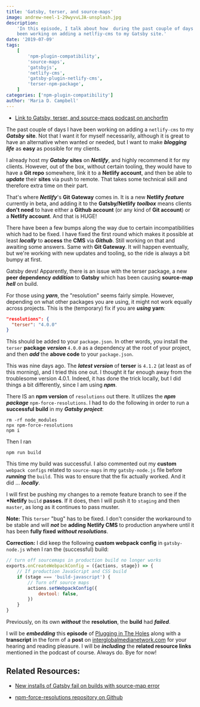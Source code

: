 ```yaml
---
title: 'Gatsby, terser, and source-maps'
image: andrew-neel-1-29wyvvLJA-unsplash.jpg
description:
    'In this episode, I talk about how  during the past couple of days I have
    been working on adding a netlfiy-cms to my Gatsby site.'
date: '2019-07-09'
tags:
    [
        'npm-plugin-compatibility',
        'source-maps',
        'gatsbyjs',
        'netlify-cms',
        'gatsby-plugin-netlify-cms',
        'terser-npm-package',
    ]
categories: ['npm-plugin-compatibility']
author: 'Maria D. Campbell'
---
```


-   [Link to Gatsby, terser, and source-maps podcast on anchorfm](https://anchor.fm/maria-campbell/episodes/Gatsby--terser--and-source-maps-e4ip7k)

The past couple of days I have been working on adding a `netlify-cms` to my
**_Gatsby_** **site**. Not that I want it for myself necessarily, although it is
great to have an alternative when wanted or needed, but I want to make
**_blogging life_** as **easy** as possible for my clients.

I already host my **_Gatsby_** **sites** on **_Netlify_**, and highly recommend
it for my clients. However, out of the box, without certain tooling, they would
have to have a **Git repo** somewhere, link it to a **Netlify account**, and
then be able to **_update_** their **sites** via push to remote. That takes some
technical skill and therefore extra time on their part.

That's where **_Netlify_**'s **Git Gateway** comes in. It is a new **Netlify**
**_feature_** currently in beta, and adding it to the **Gatsby/Netlify**
**_toolbox_** means clients **don't need** to have either a **Github account**
(or any kind of **Git account**) or a **Netlify account**. And that is HUGE!

There have been a few bumps along the way due to certain incompatibilities which
had to be fixed. I have fixed the first round which makes it possible at least
**_locally_** to **access** the **CMS** via **_Github_**. Still working on that
and awaiting some answers. Same with **Git Gateway**. It will happen eventually,
but we're working with new updates and tooling, so the ride is always a bit
bumpy at first.

Gatsby devs! Apparently, there is an issue with the terser package, a new **peer
dependency** **_addition_** to **Gatsby** which has been causing **source-map**
**_hell_** on build.

For those using **_yarn_**, the "resolution" seems fairly simple. However,
depending on what other packages you are using, it might not work equally across
projects. This is the (temporary) fix if you are **_using_** **yarn**:

```json
"resolutions": {
  "terser": "4.0.0"
}
```

This should be added to your `package.json`. In other words, you install the
`terser` **package** **_version_** `4.0.0` as a dependency at the root of your
project, and then **_add_** the **above code** to your `package.json`.

This was nine days ago. The **_latest version_** of **terser** is `4.1.2` (at
least as of this morning), and I tried this one out. I thought it far enough
away from the troublesome version 4.0.1. Indeed, it has done the trick locally,
but I did things a bit differently, since I am using **_npm_**.

There IS an **npm version** of `resolutions` out there. It utilizes the **_npm
package_** `npm-force-resolutions`. I had to do the following in order to run a
**successful build** in my **_Gatsby project_**:

```shell
rm -rf node_modules
npx npm-force-resolutions
npm i
```

Then I ran

```shell
npm run build
```

This time my build was successful. I also commented out my **custom**
`webpack configs` related to `source-maps` in my `gatsby-node.js` file before
**_running_** the `build`. This was to ensure that the fix actually worked. And
it did … **_locally_**.

I will first be pushing my changes to a remote feature branch to see if the
**\*Netlify** `build` **passes**. If it does, then I will push it to `staging`
and then `master`, as long as it continues to pass muster.

**Note:** This `terser` "bug" has to be fixed. I don't consider the workaround
to be stable and will **_not_** be **adding** **Netlify CMS** to production
anywhere until it has been **fully fixed** **_without resolutions_**.

**Correction:** I did keep the following **custom webpack config** in
`gatsby-node.js` when I ran the (successful) build:

```js
// turn off sourcemaps in production build no longer works
exports.onCreateWebpackConfig = ({actions, stage}) => {
    // If production JavaScript and CSS build
    if (stage === 'build-javascript') {
        // Turn off source maps
        actions.setWebpackConfig({
            devtool: false,
        })
    }
}
```

Previously, on its own **_without_** the **resolution**, the **build** had
**_failed_**.

I will be **_embedding_** this **episode** of
[Plugging in The Holes](https://anchor.fm/maria-campbell/episodes/Gatsby--terser--and-source-maps-e4ip7k)
along with a **transcript** in the form of a **post** on
[interglobalmedianetwork.com](https://www.interglobalmedianetwork.com) for your
hearing and reading pleasure. I will be **_including_** the **related resource
links** mentioned in the podcast of course. Always do. Bye for now!

## Related Resources:

-   [New installs of Gatsby fail on builds with source-map error](https://github.com/gatsbyjs/gatsby/issues/15249)

-   [npm-force-resolutions repository on Github](https://github.com/rogeriochaves/npm-force-resolutions)
